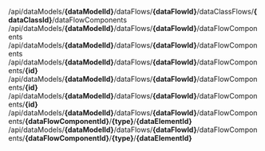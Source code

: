 <endpoint class="get">/api/dataModels/**{dataModelId}**/dataFlows/**{dataFlowId}**/dataClassFlows/**{dataClassId}**/dataFlowComponents</endpoint>
<endpoint class="post">/api/dataModels/**{dataModelId}**/dataFlows/**{dataFlowId}**/dataFlowComponents</endpoint>
<endpoint class="get">/api/dataModels/**{dataModelId}**/dataFlows/**{dataFlowId}**/dataFlowComponents</endpoint>
<endpoint class="delete">/api/dataModels/**{dataModelId}**/dataFlows/**{dataFlowId}**/dataFlowComponents/**{id}**</endpoint>
<endpoint class="put">/api/dataModels/**{dataModelId}**/dataFlows/**{dataFlowId}**/dataFlowComponents/**{id}**</endpoint>
<endpoint class="get">/api/dataModels/**{dataModelId}**/dataFlows/**{dataFlowId}**/dataFlowComponents/**{id}**</endpoint>
<endpoint class="delete">/api/dataModels/**{dataModelId}**/dataFlows/**{dataFlowId}**/dataFlowComponents/**{dataFlowComponentId}**/**{type}**/**{dataElementId}**</endpoint>
<endpoint class="put">/api/dataModels/**{dataModelId}**/dataFlows/**{dataFlowId}**/dataFlowComponents/**{dataFlowComponentId}**/**{type}**/**{dataElementId}**</endpoint>
